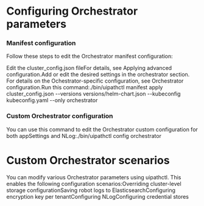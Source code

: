 ﻿# Configuring Orchestrator parameters


### Manifest configuration

Follow these steps to edit the Orchestrator manifest configuration:

Edit the cluster_config.json fileFor details, see Applying advanced configuration.Add or edit the desired settings in the orchestrator section. For details on the Ochestrator-specific configuration, see Orchestrator configuration.Run this command:./bin/uipathctl manifest apply cluster_config.json --versions versions/helm-chart.json --kubeconfig kubeconfig.yaml --only orchestrator


### Custom Orchestrator configuration

You can use this command to edit the Orchestrator custom configuration for both appSettings and NLog:./bin/uipathctl config orchestrator

# Custom Orchestrator scenarios

You can modify various Orchestrator parameters using uipathctl. This enables the following configuration scenarios:Overriding cluster-level storage configurationSaving robot logs to ElasticsearchConfiguring encryption key per tenantConfiguring NLogConfiguring credential stores

